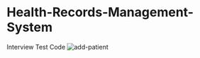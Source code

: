 # Health-Records-Management-System
Interview Test
Code
![add-patient](https://user-images.githubusercontent.com/33089347/229759266-0770a713-1bfe-4204-845b-40d5e2b9e6e6.PNG)


    
                
    

        
          
